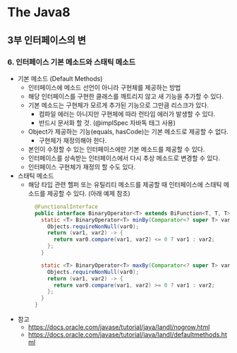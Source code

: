 # The Java8
## 3부 인터페이스의 변
### 6. 인터페이스 기본 메소드와 스태틱 메소드
  - 기본 메소드 (Default Methods)
    - 인터페이스에 메소드 선언이 아니라 구현체를 제공하는 방법
    - 해당 인터페이스를 구현한 클래스를 깨트리지 않고 새 기능을 추가할 수 있다.
    - 기본 메소드는 구현체가 모르게 추가된 기능으로 그만큼 리스크가 있다.
      - 컴파일 에러는 아니지만 구현체에 따라 런타임 에러가 발생할 수 있다.
      - 반드시 문서화 할 것. (@implSpec 자바독 태그 사용)
    - Object가 제공하는 기능(equals, hasCode)는 기본 메소드로 제공할 수 없다.
      - 구현체가 재정의해야 한다.
    - 본인이 수정할 수 있는 인터페이스에만 기본 메소드를 제공할 수 있다.
    - 인터페이스를 상속받는 인터페이스에서 다시 추상 메소드로 변경할 수 있다.
    - 인터페이스 구현체가 재정의 할 수도 있다.
  - 스태틱 메소드
    - 해당 타입 관련 헬퍼 또는 유틸리티 메소드를 제공할 때 인터페이스에 스태틱 메소드를 제공할 수 있다. (아래 예제 참조)
      ```java
        @FunctionalInterface
        public interface BinaryOperator<T> extends BiFunction<T, T, T> {
          static <T> BinaryOperator<T> minBy(Comparator<? super T> var0) {
            Objects.requireNonNull(var0);
            return (var1, var2) -> {
              return var0.compare(var1, var2) <= 0 ? var1 : var2;
            };
          }

          static <T> BinaryOperator<T> maxBy(Comparator<? super T> var0) {
            Objects.requireNonNull(var0);
            return (var1, var2) -> {
              return var0.compare(var1, var2) >= 0 ? var1 : var2;
            };
          }
        }
      ```
  - 참고
    - https://docs.oracle.com/javase/tutorial/java/IandI/nogrow.html
    - https://docs.oracle.com/javase/tutorial/java/IandI/defaultmethods.html